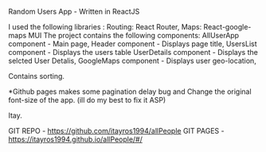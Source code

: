 Random Users App - 
Written in ReactJS 

I used the following libraries :
Routing: React Router,
Maps: React-google-maps
MUI
The project contains the following components:
AllUserApp component - Main page,
Header component - Displays page title,
UsersList component - Displays the users table
UserDetails component - Displays the selcted User Detalis,
GoogleMaps component - Displays user geo-location,

Contains sorting.

*Github pages makes some pagination delay bug and Change the original font-size of the app. (ill do my best to fix it ASP)

Itay.

GIT REPO - https://github.com/itayros1994/allPeople
GIT PAGES  - https://itayros1994.github.io/allPeople/#/